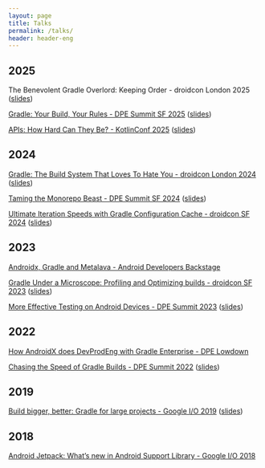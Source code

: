 ```yaml
---
layout: page
title: Talks
permalink: /talks/
header: header-eng
---
```


<h2>2025</h2>
<p>
The Benevolent Gradle Overlord: Keeping Order - droidcon London 2025 (<a href="https://speakerdeck.com/aurimas/the-benevolent-gradle-overlord-keeping-order">slides</a>)
</p>
<p>
<a href="https://www.youtube.com/watch?v=uWx_TCbOicg">Gradle: Your Build, Your Rules - DPE Summit SF 2025</a> (<a href="https://speakerdeck.com/aurimas/gradle-your-build-your-rules">slides</a>)
</p>
<p>
<a href="https://youtu.be/JKLqQiYh8GQ?si=Hn3UMJfs7skcrMk6">APIs: How Hard Can They Be? - KotlinConf 2025</a> (<a href="https://speakerdeck.com/aurimas/apis-how-hard-can-they-be">slides</a>)
</p>

<h2>2024</h2>
<p>
<a href="https://www.droidcon.com/2024/11/22/gradle-the-build-system-that-loves-to-hate-you/">Gradle: The Build System That Loves To Hate You - droidcon London 2024</a> (<a href="https://speakerdeck.com/aurimas/gradle-the-build-system-that-loves-to-hate-you">slides</a>)
</p>
<p>
<a href="https://www.youtube.com/watch?v=gUtPPbsMBlY">Taming the Monorepo Beast - DPE Summit SF 2024</a> (<a href="https://speakerdeck.com/aurimas/taming-the-monorepo-beast-how-we-made-androidx-library-releases-at-scale-more-bearable">slides</a>)
</p>
<p>
<a href="https://www.droidcon.com/2024/07/17/ultimate-iteration-speeds-with-gradle-configuration-cache/">Ultimate Iteration Speeds with Gradle Configuration Cache - droidcon SF 2024</a> (<a href="https://speakerdeck.com/aurimas/ultimate-iteration-speeds-with-gradle-configuration-cache">slides</a>)
</p>

<h2>2023</h2>
<p>
<a href="https://www.youtube.com/watch?v=Lh-6etOdLdI">Androidx, Gradle and Metalava - Android Developers Backstage</a>
</p>

<p>
<a href="https://www.droidcon.com/2023/07/20/gradle-under-a-microscope-profiling-and-optimizing-builds/">Gradle Under a Microscope: Profiling and Optimizing builds - droidcon SF 2023</a> (<a href="https://speakerdeck.com/aurimas/gradle-under-the-microscope">slides</a>)
</p>

<p>
<a href="https://www.youtube.com/watch?v=YuQVld4ppGY">More Effective Testing on Android Devices - DPE Summit 2023</a> (<a href="https://speakerdeck.com/aurimas/more-effective-testing-on-android-devices">slides</a>)
</p>

<h2>2022</h2>

<p>
<a href="https://www.youtube.com/watch?v=Gr96IxKwPeE">How AndroidX does DevProdEng with Gradle Enterprise - DPE Lowdown</a>
</p>

<p>
<a href="https://www.youtube.com/watch?v=H6tPNsurwLk">Chasing the Speed of Gradle Builds - DPE Summit 2022</a> (<a href="https://speakerdeck.com/aurimas/chasing-the-speed-of-gradle-builds-a-history-of-androidx-build">slides</a>)
</p>

<h2>2019</h2>

<p>
<a href="https://www.youtube.com/watch?v=sQC9-Rj2yLI">Build bigger, better: Gradle for large projects - Google I/O 2019</a> (<a href="https://speakerdeck.com/aurimas/build-bigger-better-gradle-for-large-projects">slides</a>)
</p>

<h2>2018</h2>

<p>
<a href="https://www.youtube.com/watch?v=jdKUm8tGogw">Android Jetpack: What’s new in Android Support Library - Google I/O 2018</a>
</p>

